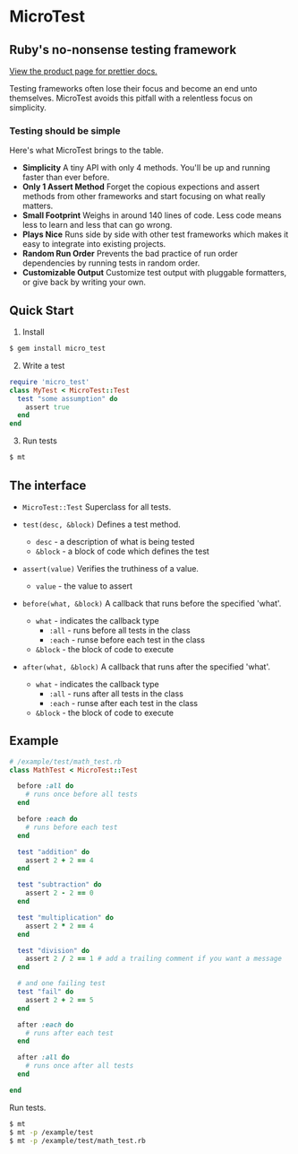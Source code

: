# MicroTest

## Ruby's no-nonsense testing framework

[View the product page for prettier docs.](http://hopsoft.github.com/micro_test/)

Testing frameworks often lose their focus and become an end unto themselves.
MicroTest avoids this pitfall with a relentless focus on simplicity.

### Testing should be simple

Here's what MicroTest brings to the table.

* __Simplicity__
  A tiny API with only 4 methods. You'll be up and running faster than ever before.
* __Only 1 Assert Method__
  Forget the copious expections and assert methods from other frameworks and start focusing on what really matters.
* __Small Footprint__
  Weighs in around 140 lines of code. Less code means less to learn and less that can go wrong.
* __Plays Nice__
  Runs side by side with other test frameworks which makes it easy to integrate into existing projects.
* __Random Run Order__
  Prevents the bad practice of run order dependencies by running tests in random order.
* __Customizable
  Output__ Customize test output with pluggable formatters, or give back by writing your own.

## Quick Start

1. Install

```bash
$ gem install micro_test
```

2. Write a test

```ruby
require 'micro_test'
class MyTest < MicroTest::Test
  test "some assumption" do
    assert true
  end
end
```

3. Run tests

```bash
$ mt
```

## The interface

* `MicroTest::Test` Superclass for all tests.
* `test(desc, &block)` Defines a test method.
  * `desc` - a description of what is being tested
  * `&block` - a block of code which defines the test

* `assert(value)` Verifies the truthiness of a value.
  * `value` - the value to assert

* `before(what, &block)` A callback that runs before the specified 'what'.
  * `what` - indicates the callback type
    * `:all` - runs before all tests in the class
    * `:each` - runse before each test in the class
  * `&block` - the block of code to execute

* `after(what, &block)` A callback that runs after the specified 'what'.
  * `what` - indicates the callback type
    * `:all` - runs after all tests in the class
    * `:each` - runse after each test in the class
  * `&block` - the block of code to execute

## Example

```ruby
# /example/test/math_test.rb
class MathTest < MicroTest::Test

  before :all do
    # runs once before all tests
  end

  before :each do
    # runs before each test
  end

  test "addition" do
    assert 2 + 2 == 4
  end

  test "subtraction" do
    assert 2 - 2 == 0
  end

  test "multiplication" do
    assert 2 * 2 == 4
  end

  test "division" do
    assert 2 / 2 == 1 # add a trailing comment if you want a message
  end

  # and one failing test
  test "fail" do
    assert 2 + 2 == 5
  end

  after :each do
    # runs after each test
  end

  after :all do
    # runs once after all tests
  end

end
```

Run tests.

```bash
$ mt
$ mt -p /example/test
$ mt -p /example/test/math_test.rb

